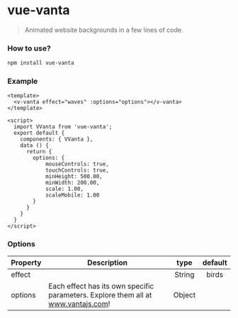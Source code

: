 # vue-vanta

> Animated website backgrounds in a few lines of code.

### How to use?
```bash
npm install vue-vanta
```

### Example

```vue
<template>
  <v-vanta effect="waves" :options="options"></v-vanta>
</template>

<script>
  import VVanta from 'vue-vanta';
  export default {
    components: { VVanta },
    data () {
      return {
        options: {
            mouseControls: true,
            touchControls: true,
            minHeight: 500.00,
            minWidth: 200.00,
            scale: 1.00,
            scaleMobile: 1.00
        }
      }
    }
  }
</script>
```

### Options
|    Property    |    Description   |   type   |	default	|
| -----------------  | ---------------- | :--------: | :----------: |
| effect         | | String | birds |
| options  | Each effect has its own specific parameters. Explore them all at www.vantajs.com! | Object | |
